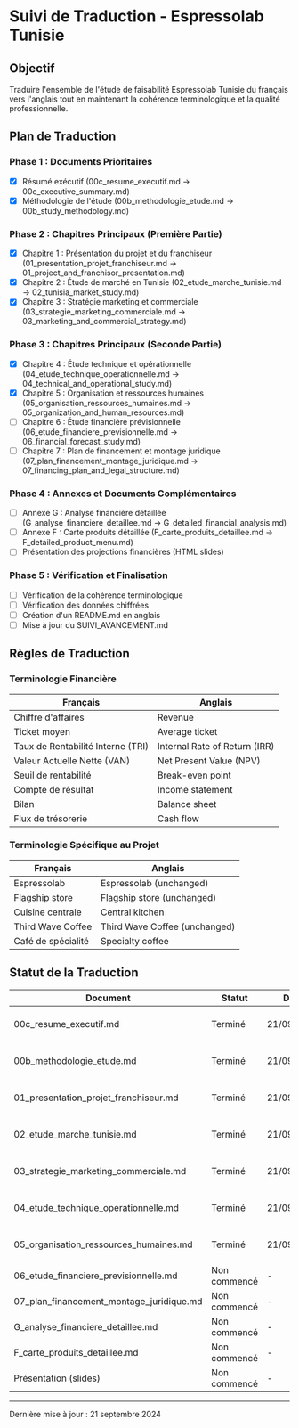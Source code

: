 # Suivi de Traduction - Espressolab Tunisie

## Objectif
Traduire l'ensemble de l'étude de faisabilité Espressolab Tunisie du français vers l'anglais tout en maintenant la cohérence terminologique et la qualité professionnelle.

## Plan de Traduction

### Phase 1 : Documents Prioritaires
- [x] Résumé exécutif (00c_resume_executif.md → 00c_executive_summary.md)
- [x] Méthodologie de l'étude (00b_methodologie_etude.md → 00b_study_methodology.md)

### Phase 2 : Chapitres Principaux (Première Partie)
- [x] Chapitre 1 : Présentation du projet et du franchiseur (01_presentation_projet_franchiseur.md → 01_project_and_franchisor_presentation.md)
- [x] Chapitre 2 : Étude de marché en Tunisie (02_etude_marche_tunisie.md → 02_tunisia_market_study.md)
- [x] Chapitre 3 : Stratégie marketing et commerciale (03_strategie_marketing_commerciale.md → 03_marketing_and_commercial_strategy.md)

### Phase 3 : Chapitres Principaux (Seconde Partie)
- [x] Chapitre 4 : Étude technique et opérationnelle (04_etude_technique_operationnelle.md → 04_technical_and_operational_study.md)
- [x] Chapitre 5 : Organisation et ressources humaines (05_organisation_ressources_humaines.md → 05_organization_and_human_resources.md)
- [ ] Chapitre 6 : Étude financière prévisionnelle (06_etude_financiere_previsionnelle.md → 06_financial_forecast_study.md)
- [ ] Chapitre 7 : Plan de financement et montage juridique (07_plan_financement_montage_juridique.md → 07_financing_plan_and_legal_structure.md)

### Phase 4 : Annexes et Documents Complémentaires
- [ ] Annexe G : Analyse financière détaillée (G_analyse_financiere_detaillee.md → G_detailed_financial_analysis.md)
- [ ] Annexe F : Carte produits détaillée (F_carte_produits_detaillee.md → F_detailed_product_menu.md)
- [ ] Présentation des projections financières (HTML slides)

### Phase 5 : Vérification et Finalisation
- [ ] Vérification de la cohérence terminologique
- [ ] Vérification des données chiffrées
- [ ] Création d'un README.md en anglais
- [ ] Mise à jour du SUIVI_AVANCEMENT.md

## Règles de Traduction

### Terminologie Financière
| Français | Anglais |
|----------|---------|
| Chiffre d'affaires | Revenue |
| Ticket moyen | Average ticket |
| Taux de Rentabilité Interne (TRI) | Internal Rate of Return (IRR) |
| Valeur Actuelle Nette (VAN) | Net Present Value (NPV) |
| Seuil de rentabilité | Break-even point |
| Compte de résultat | Income statement |
| Bilan | Balance sheet |
| Flux de trésorerie | Cash flow |

### Terminologie Spécifique au Projet
| Français | Anglais |
|----------|---------|
| Espressolab | Espressolab (unchanged) |
| Flagship store | Flagship store (unchanged) |
| Cuisine centrale | Central kitchen |
| Third Wave Coffee | Third Wave Coffee (unchanged) |
| Café de spécialité | Specialty coffee |

## Statut de la Traduction

| Document | Statut | Date | Commentaires |
|----------|--------|------|-------------|
| 00c_resume_executif.md | Terminé | 21/09/2024 | Traduit et poussé sur GitHub |
| 00b_methodologie_etude.md | Terminé | 21/09/2024 | Traduit et poussé sur GitHub |
| 01_presentation_projet_franchiseur.md | Terminé | 21/09/2024 | Traduit et poussé sur GitHub |
| 02_etude_marche_tunisie.md | Terminé | 21/09/2024 | Traduit et poussé sur GitHub |
| 03_strategie_marketing_commerciale.md | Terminé | 21/09/2024 | Traduit et poussé sur GitHub |
| 04_etude_technique_operationnelle.md | Terminé | 21/09/2024 | Traduit et poussé sur GitHub |
| 05_organisation_ressources_humaines.md | Terminé | 21/09/2024 | Traduit et poussé sur GitHub |
| 06_etude_financiere_previsionnelle.md | Non commencé | - | - |
| 07_plan_financement_montage_juridique.md | Non commencé | - | - |
| G_analyse_financiere_detaillee.md | Non commencé | - | - |
| F_carte_produits_detaillee.md | Non commencé | - | - |
| Présentation (slides) | Non commencé | - | - |

---

Dernière mise à jour : 21 septembre 2024

